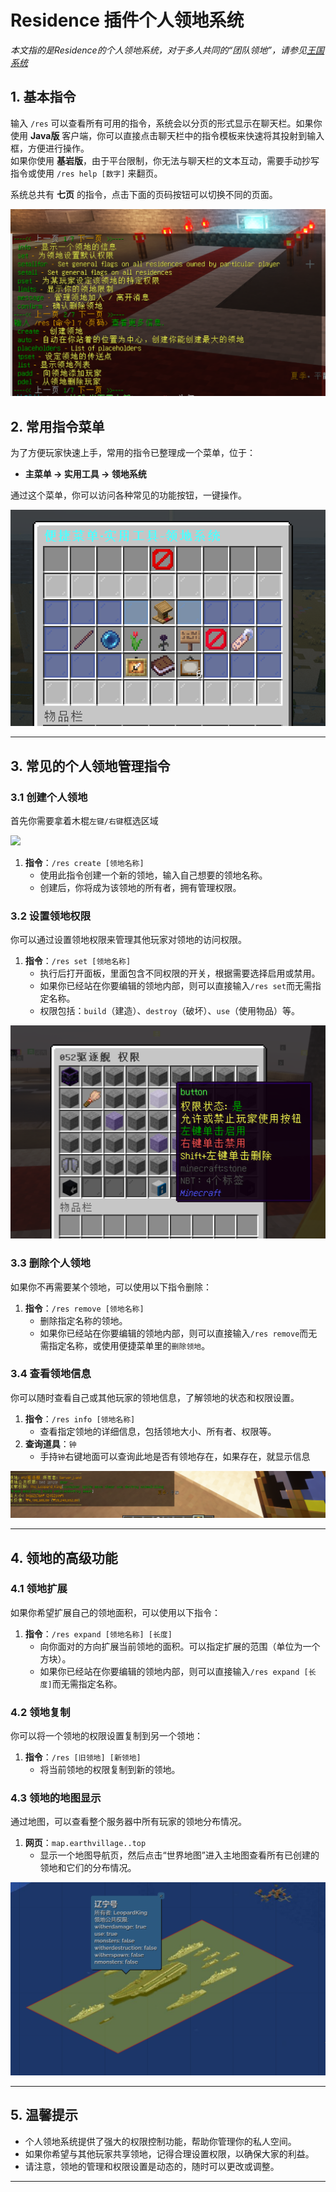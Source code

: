 
# Residence 插件个人领地系统

*本文指的是Residence的个人领地系统，对于多人共同的“团队领地”，请参见[王国系统](/article/王国)*

## 1. 基本指令

输入 `/res` 可以查看所有可用的指令，系统会以分页的形式显示在聊天栏。如果你使用 **Java版** 客户端，你可以直接点击聊天栏中的指令模板来快速将其投射到输入框，方便进行操作。  
如果你使用 **基岩版**，由于平台限制，你无法与聊天栏的文本互动，需要手动抄写指令或使用 `/res help [数字]` 来翻页。

系统总共有 **七页** 的指令，点击下面的页码按钮可以切换不同的页面。

![](/others/领地/指令.png)

## 2. 常用指令菜单

为了方便玩家快速上手，常用的指令已整理成一个菜单，位于：
- **主菜单 → 实用工具 → 领地系统**

通过这个菜单，你可以访问各种常见的功能按钮，一键操作。

![](/others/领地/菜单.png)

---

## 3. 常见的个人领地管理指令

### 3.1 创建个人领地

首先你需要拿着木棍`左键/右键`框选区域

![](/others/领地/棍子.png)

1. **指令**：`/res create [领地名称]`
   - 使用此指令创建一个新的领地，输入自己想要的领地名称。
   - 创建后，你将成为该领地的所有者，拥有管理权限。

### 3.2 设置领地权限

你可以通过设置领地权限来管理其他玩家对领地的访问权限。

1. **指令**：`/res set [领地名称]`
   - 执行后打开面板，里面包含不同权限的开关，根据需要选择启用或禁用。
   - 如果你已经站在你要编辑的领地内部，则可以直接输入`/res set`而无需指定名称。
   - 权限包括：`build`（建造）、`destroy`（破坏）、`use`（使用物品）等。

![](/others/领地/权限面板.png)

### 3.3 删除个人领地

如果你不再需要某个领地，可以使用以下指令删除：

1. **指令**：`/res remove [领地名称]`
   - 删除指定名称的领地。
   - 如果你已经站在你要编辑的领地内部，则可以直接输入`/res remove`而无需指定名称，或使用便捷菜单里的`删除领地`。
### 3.4 查看领地信息

你可以随时查看自己或其他玩家的领地信息，了解领地的状态和权限设置。

1. **指令**：`/res info [领地名称]`
   - 查看指定领地的详细信息，包括领地大小、所有者、权限等。
2. **查询道具**：`钟`
   - 手持`钟`右键地面可以查询此地是否有领地存在，如果存在，就显示信息

![](/others/领地/钟.png)

---

## 4. 领地的高级功能

### 4.1 领地扩展

如果你希望扩展自己的领地面积，可以使用以下指令：

1. **指令**：`/res expand [领地名称] [长度]`
   - 向你面对的方向扩展当前领地的面积。可以指定扩展的范围（单位为一个方块）。
   - 如果你已经站在你要编辑的领地内部，则可以直接输入`/res expand [长度]`而无需指定名称。

### 4.2 领地复制

你可以将一个领地的权限设置复制到另一个领地：

1. **指令**：`/res [旧领地] [新领地]`
   - 将当前领地的权限复制到新的领地。

### 4.3 领地的地图显示

通过地图，可以查看整个服务器中所有玩家的领地分布情况。

1. **网页**：`map.earthvillage..top`
   - 显示一个地图导航页，然后点击“世界地图”进入主地图查看所有已创建的领地和它们的分布情况。

![](/others/领地/地图.png)

---

## 5. 温馨提示

- 个人领地系统提供了强大的权限控制功能，帮助你管理你的私人空间。
- 如果你希望与其他玩家共享领地，记得合理设置权限，以确保大家的利益。
- 请注意，领地的管理和权限设置是动态的，随时可以更改或调整。

---